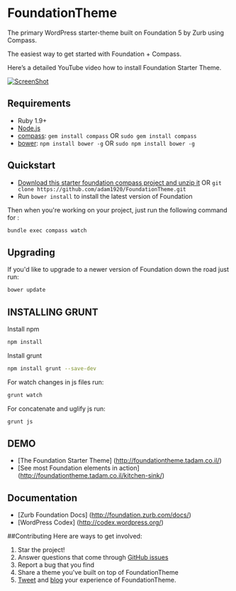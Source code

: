 # FoundationTheme
The primary WordPress starter-theme built on Foundation 5 by Zurb using Compass.

The easiest way to get started with Foundation + Compass.

Here’s a detailed  YouTube video how to install Foundation Starter Theme.

[![ScreenShot](http://foundationtheme.tadam.co.il/wp-content/themes/foundation/images/youtube_video.png)](https://youtu.be/y0xXPe0KiBo)

## Requirements

  * Ruby 1.9+
  * [Node.js](http://nodejs.org)
  * [compass](http://compass-style.org/): `gem install compass` OR `sudo gem install compass`
  * [bower](http://bower.io): `npm install bower -g` OR `sudo npm install bower -g`

## Quickstart

  * [Download this starter foundation compass project and unzip it](https://github.com/adam1920/FoundationTheme/archive/master.zip) OR `git clone https://github.com/adam1920/FoundationTheme.git`
  * Run `bower install` to install the latest version of Foundation
  
Then when you're working on your project, just run the following command for :

```bash
bundle exec compass watch
```

## Upgrading

If you'd like to upgrade to a newer version of Foundation down the road just run:

```bash
bower update
```

## INSTALLING GRUNT
Install npm
```bash
npm install
```
Install grunt
```bash
npm install grunt --save-dev
```
For watch changes in js files run:
```bash
grunt watch
```
For concatenate and uglify js run:
```bash
grunt js
```

## DEMO

  * [The Foundation Starter Theme] (http://foundationtheme.tadam.co.il/)
  * [See most Foundation elements in action] (http://foundationtheme.tadam.co.il/kitchen-sink/)

## Documentation

  * [Zurb Foundation Docs] (http://foundation.zurb.com/docs/)
  * [WordPress Codex] (http://codex.wordpress.org/)

##Contributing
Here are ways to get involved:

  1. Star the project!
  2. Answer questions that come through [GitHub issues](https://github.com/adam1920/FoundationTheme/issues)
  3. Report a bug that you find
  4. Share a theme you've built on top of FoundationTheme
  5. [Tweet](https://twitter.com/intent/tweet?url=http%3A%2F%2Ffoundationtheme.tadam.co.il%2F&via=adam1920&text=Check%20out%20Foundation%20Starter%20Theme%2C%20the%20primary%20%23WordPress%20starter-theme%20built%20on%20%23Foundation%205%20by%20Zurb&) and [blog](https://www.facebook.com/sharer/sharer.php?u=http%3A//foundationtheme.tadam.co.il/) your experience of FoundationTheme.


